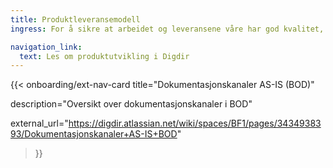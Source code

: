 ```yaml
---
title: Produktleveransemodell
ingress: For å sikre at arbeidet og leveransene våre har god kvalitet, jobber teamene etter et definert rammeverk og definerte metodikker. Teamene jobber systematisk og selvstendig, og leverer med ulik hyppighet. Vi sikrer at vi er forutsigbare og konsekvente ved å ha noen felles rammer for måten vi jobber på.

navigation_link:
  text: Les om produktutvikling i Digdir
---
```


{{< onboarding/ext-nav-card
  title="Dokumentasjonskanaler AS-IS (BOD)"

  description="Oversikt over dokumentasjonskanaler i BOD"

  external_url="https://digdir.atlassian.net/wiki/spaces/BF1/pages/3434938393/Dokumentasjonskanaler+AS-IS+BOD"
>}}
